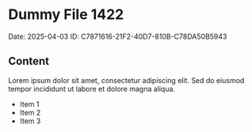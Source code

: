 # Dummy File 1422

Date: 2025-04-03
ID: C7871616-21F2-40D7-810B-C78DA50B5943

## Content

Lorem ipsum dolor sit amet, consectetur adipiscing elit.
Sed do eiusmod tempor incididunt ut labore et dolore magna aliqua.

* Item 1
* Item 2
* Item 3

